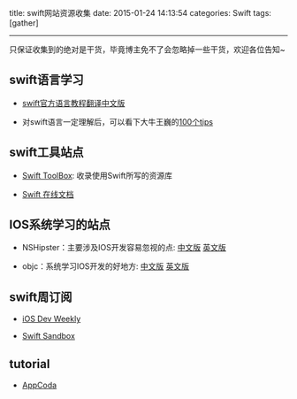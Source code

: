 title: swift网站资源收集
date: 2015-01-24 14:13:54
categories: Swift
tags: [gather]

---
只保证收集到的绝对是干货，毕竟博主免不了会忽略掉一些干货，欢迎各位告知~

<!--more-->

## swift语言学习

* [swift官方语言教程翻译中文版](http://numbbbbb.gitbooks.io/-the-swift-programming-language-/)

* 对swift语言一定理解后，可以看下大牛王巍的[100个tips](http://swifter.tips/)

## swift工具站点

* [Swift ToolBox](http://www.swifttoolbox.io/): 收录使用Swift所写的资源库

* [Swift 在线文档](http://swiftdoc.org/)

## IOS系统学习的站点

* NSHipster：主要涉及IOS开发容易忽视的点: [中文版](http://nshipster.cn/)	[英文版](http://nshipster.com/)

* objc：系统学习IOS开发的好地方: [中文版](http://objccn.io)	[英文版](http://www.objc.io/)

## swift周订阅

* [iOS Dev Weekly](https://iosdevweekly.com/)

* [Swift Sandbox](http://swiftsandbox.io/)

## tutorial

* [AppCoda](http://www.appcoda.com/)
